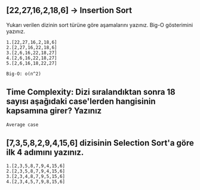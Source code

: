 ## [22,27,16,2,18,6] -> Insertion Sort
Yukarı verilen dizinin sort türüne göre aşamalarını yazınız.
Big-O gösterimini yazınız.
```
1.[22,27,16,2,18,6]
2.[2,27,16,22,18,6]
3.[2,6,16,22,18,27]
4.[2,6,16,22,18,27]
5.[2,6,16,18,22,27]

Big-O: o(n^2)
```

## Time Complexity: Dizi sıralandıktan sonra 18 sayısı aşağıdaki case'lerden hangisinin kapsamına girer? Yazınız

```
Average case
```

## [7,3,5,8,2,9,4,15,6] dizisinin Selection Sort'a göre ilk 4 adımını yazınız.

```
1.[2,3,5,8,7,9,4,15,6]
2.[2,3,5,8,7,9,4,15,6]
3.[2,3,4,8,7,9,5,15,6]
4.[2,3,4,5,7,9,8,15,6]
```
